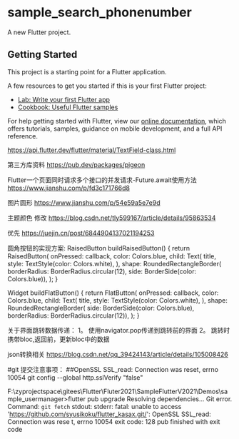 # sample_search_phonenumber

A new Flutter project.

## Getting Started

This project is a starting point for a Flutter application.

A few resources to get you started if this is your first Flutter project:

- [Lab: Write your first Flutter app](https://flutter.dev/docs/get-started/codelab)
- [Cookbook: Useful Flutter samples](https://flutter.dev/docs/cookbook)

For help getting started with Flutter, view our
[online documentation](https://flutter.dev/docs), which offers tutorials,
samples, guidance on mobile development, and a full API reference.


https://api.flutter.dev/flutter/material/TextField-class.html



第三方库资料
https://pub.dev/packages/pigeon


Flutter一个页面同时请求多个接口的并发请求-Future.await使用方法
https://www.jianshu.com/p/fd3c171766d8


图片圆形
https://www.jianshu.com/p/54e59a5e7e9d


主题颜色 修改
https://blog.csdn.net/tly599167/article/details/95863534

优先
https://juejin.cn/post/6844904137021194253



圆角按钮的实现方案:
RaisedButton buildRaisedButton() {
    return RaisedButton(
      onPressed: callback,
      color: Colors.blue,
      child: Text(
        title,
        style: TextStyle(color: Colors.white),
      ),
      shape: RoundedRectangleBorder(
          borderRadius: BorderRadius.circular(12),
          side: BorderSide(color: Colors.blue)),
    );
}

Widget buildFlatButton() {
    return FlatButton(
      onPressed: callback,
      color: Colors.blue,
      child: Text(
        title,
        style: TextStyle(color: Colors.white),
      ),
      shape: RoundedRectangleBorder(
          side: BorderSide(color: Colors.blue),
          borderRadius: BorderRadius.circular(12)),
    );
}



关于界面跳转数据传递：
1。 使用navigator.pop传递到跳转前的界面
2。 跳转时携带bloc,返回前，更新bloc中的数据


json转换相关
https://blog.csdn.net/qq_39424143/article/details/105008426


#git 提交注意事项：
##OpenSSL SSL_read: Connection was reset, errno 10054
    git config --global http.sslVerify "false"

F:\zyprojectspace\gitees\Flutter\Fluter2021\SampleFlutterV2021\Demos\sample_usermanager>flutter pub upgrade
Resolving dependencies...
Git error. Command: `git fetch`
stdout:
stderr: fatal: unable to access 'https://github.com/syusikoku/flutter_kasax.git/': OpenSSL SSL_read: Connection was rese
t, errno 10054
exit code: 128
pub finished with exit code

